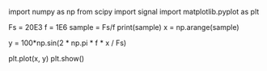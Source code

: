 import numpy as np
from scipy import signal
import matplotlib.pyplot as plt

Fs = 20E3
f = 1E6
sample = Fs/f
print(sample)
x = np.arange(sample)

y = 100*np.sin(2 * np.pi * f * x / Fs)

plt.plot(x, y)
plt.show()
